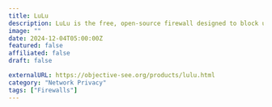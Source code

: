 ```yaml
---
title: LuLu
description: LuLu is the free, open-source firewall designed to block unknown outgoing connections, safeguarding both your privacy and your Mac!
image: ""
date: 2024-12-04T05:00:00Z
featured: false
affiliated: false
draft: false

externalURL: https://objective-see.org/products/lulu.html
category: "Network Privacy"
tags: ["Firewalls"]
---
```

